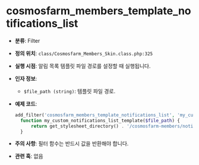 # cosmosfarm_members_template_notifications_list

- **분류**: Filter
- **정의 위치**: `class/Cosmosfarm_Members_Skin.class.php:325`
- **실행 시점**: 알림 목록 템플릿 파일 경로를 설정할 때 실행됩니다.
- **인자 정보**:
  - `$file_path (string)`: 템플릿 파일 경로.
- **예제 코드**:

  ```php
  add_filter('cosmosfarm_members_template_notifications_list', 'my_custom_notifications_list_template');
    function my_custom_notifications_list_template($file_path) {
        return get_stylesheet_directory() . '/cosmosfarm-members/notifications-list.php';
    }
  ```

- **주의 사항**: 필터 함수는 반드시 값을 반환해야 합니다.
- **관련 훅**: 없음
